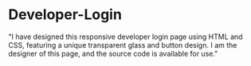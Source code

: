# Developer-Login
"I have designed this responsive developer login page using HTML and CSS, featuring a unique transparent glass and button design. I am the designer of this page, and the source code is available for use."
